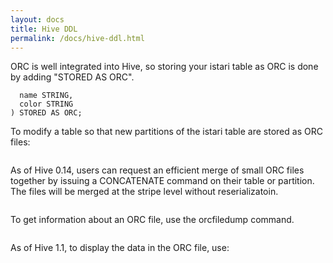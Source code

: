 ```yaml
---
layout: docs
title: Hive DDL
permalink: /docs/hive-ddl.html
---
```


ORC is well integrated into Hive, so storing your istari table as ORC
is done by adding "STORED AS ORC".

```CREATE TABLE istari (
  name STRING,
  color STRING
) STORED AS ORC;
```

To modify a table so that new partitions of the istari table are
stored as ORC files:

```ALTER TABLE istari SET FILEFORMAT ORC;
```

As of Hive 0.14, users can request an efficient merge of small ORC files
together by issuing a CONCATENATE command on their table or partition. The
files will be merged at the stripe level without reserializatoin.

```ALTER TABLE istari [PARTITION partition_spec] CONCATENATE;
```

To get information about an ORC file, use the orcfiledump command.

```% hive --orcfiledump <path_to_file>
```

As of Hive 1.1, to display the data in the ORC file, use:

```% hive --orcfiledump -d <path_to_file>
```